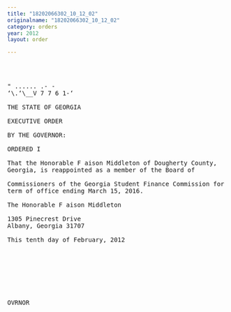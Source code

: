 ```yaml
---
title: "18202066302_10_12_02"
originalname: "18202066302_10_12_02"
category: orders
year: 2012
layout: order

---
```

<pre>
  
  

" ...... .- -
‘\.‘\__V 7 7 6 1-‘

THE STATE OF GEORGIA

EXECUTIVE ORDER

BY THE GOVERNOR:

ORDERED I

That the Honorable F aison Middleton of Dougherty County,
Georgia, is reappointed as a member of the Board of

Commissioners of the Georgia Student Finance Commission for a
term of office ending March 15, 2016.

The Honorable F aison Middleton

1305 Pinecrest Drive
Albany, Georgia 31707

This tenth day of February, 2012

   
     

    

 

OVRNOR

</pre>
